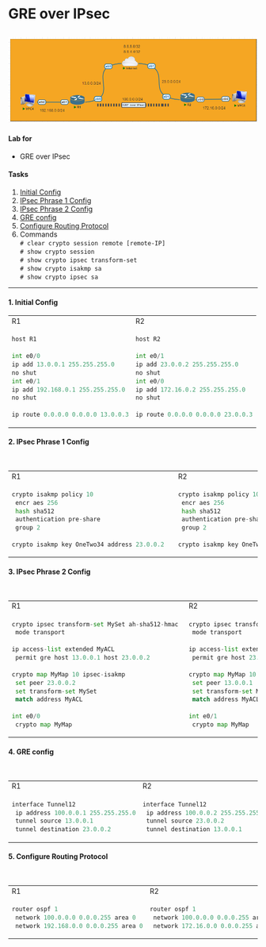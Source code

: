 # GRE over IPsec
![](./images/topology.png "GRE over IPsec")
---
#### Lab for
- GRE over IPsec

#### Tasks
1. [Initial Config](#1-initial-config)
2. [IPsec Phrase 1 Config](#2-ipsec-phrase-1-config)
3. [IPsec Phrase 2 Config](#3-ipsec-phrase-2-config)
4. [GRE config](#4-gre-config)
5. [Configure Routing Protocol](#5-configure-routing-protocol)
6. Commands <br>
    `# clear crypto session remote [remote-IP]` <br>
    `# show crypto session` <br>
    `# show crypto ipsec transform-set` <br>
    `# show crypto isakmp sa` <br>
    `# show crypto ipsec sa`
---
#### 1. Initial Config

<table>
    <tr>
<td>R1</td>
<td>R2</td>
    </tr>
    <tr>
<td>

```py
host R1

int e0/0
ip add 13.0.0.1 255.255.255.0
no shut
int e0/1
ip add 192.168.0.1 255.255.255.0
no shut

ip route 0.0.0.0 0.0.0.0 13.0.0.3
```
</td>
<td>

```py
host R2

int e0/1
ip add 23.0.0.2 255.255.255.0
no shut
int e0/0
ip add 172.16.0.2 255.255.255.0
no shut

ip route 0.0.0.0 0.0.0.0 23.0.0.3
```
</td>
    </tr>
</table>

#### 2. IPsec Phrase 1 Config

<table>
    <tr>
<td>R1</td>
<td>R2</td>
    </tr>
    <tr>
<td>

```py
crypto isakmp policy 10
 encr aes 256
 hash sha512
 authentication pre-share
 group 2
 
crypto isakmp key OneTwo34 address 23.0.0.2  
```

</td>
<td>

```py
crypto isakmp policy 10
 encr aes 256
 hash sha512
 authentication pre-share
 group 2
 
crypto isakmp key OneTwo34 address 13.0.0.1  
```

</td>
    </tr>
</table>

#### 3. IPsec Phrase 2 Config

<table>
    <tr>
<td>R1</td>
<td>R2</td>
    </tr>
    <tr>
<td>

```py
crypto ipsec transform-set MySet ah-sha512-hmac 
 mode transport

ip access-list extended MyACL
 permit gre host 13.0.0.1 host 23.0.0.2
 
crypto map MyMap 10 ipsec-isakmp 
 set peer 23.0.0.2
 set transform-set MySet 
 match address MyACL
 
int e0/0  
 crypto map MyMap
```

</td>
<td>

```py
crypto ipsec transform-set MySet ah-sha512-hmac 
 mode transport

ip access-list extended MyACL
 permit gre host 23.0.0.2 host 13.0.0.1
 
crypto map MyMap 10 ipsec-isakmp 
 set peer 13.0.0.1
 set transform-set MySet 
 match address MyACL
 
int e0/1
 crypto map MyMap
```

</td>
    </tr>
</table>

#### 4. GRE config

<table>
    <tr>
<td>R1</td>
<td>R2</td>
    </tr>
    <tr>
<td>

```py
interface Tunnel12
 ip address 100.0.0.1 255.255.255.0
 tunnel source 13.0.0.1
 tunnel destination 23.0.0.2
```

</td>
<td>

```py
interface Tunnel12
 ip address 100.0.0.2 255.255.255.0
 tunnel source 23.0.0.2
 tunnel destination 13.0.0.1
```

</td>
    </tr>
</table>

#### 5. Configure Routing Protocol

<table>
    <tr>
<td>R1</td>
<td>R2</td>
    </tr>
    <tr>
<td>

```py
router ospf 1
 network 100.0.0.0 0.0.0.255 area 0
 network 192.168.0.0 0.0.0.255 area 0
```

</td>
<td>

```py
router ospf 1
 network 100.0.0.0 0.0.0.255 area 0
 network 172.16.0.0 0.0.0.255 area 0
```

</td>
    </tr>
</table>